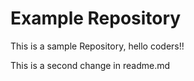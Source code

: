 # Example Repository
This is a sample Repository, hello coders!!

This is a second change in readme.md